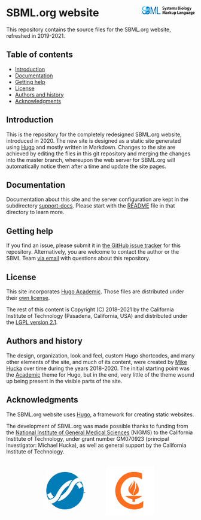 SBML.org website<img width="28%" align="right" src=".graphics/sbml-logo.svg">
================

This repository contains the source files for the SBML.org website, refreshed in 2019-2021.


Table of contents
-----------------

* [Introduction](#introduction)
* [Documentation](#documentation)
* [Getting help](#getting-help)
* [License](#license)
* [Authors and history](#authors-and-history)
* [Acknowledgments](#acknowledgments)



Introduction
------------

This is the repository for the completely redesigned SBML.org website, introduced in 2020.  The new site is designed as a static site generated using [Hugo](https://gohugo.io) and mostly written in Markdown.  Changes to the site are achieved by editing the files in this git repository and merging the changes into the master branch, whereupon the web server for SBML.org will automatically notice them after a time and update the site pages.


Documentation
-------------

Documentation about this site and the server configuration are kept in the subdirectory [support-docs](support-docs).  Please start with the [README](support-docs/README.md) file in that directory to learn more.


Getting help
------------

If you find an issue, please submit it in [the GitHub issue tracker](https://github.com/sbmlteam/sbml-org-website/issues) for this repository.  Alternatively, you are welcome to contact the author or the SBML Team [via email](mailto:sbml-team@googlegroups.com) with questions about this repository.


License
-------

This site incorporates [Hugo Academic](https://github.com/gcushen/hugo-academic). Those files are distributed under their [own license](site/themes/academic/LICENSE.md).

The rest of this content is Copyright (C) 2018&ndash;2021 by the California Institute of Technology (Pasadena, California, USA) and distributed under the [LGPL version&nbsp;2.1](LICENSE.txt).


Authors and history
-------------------

The design, organization, look and feel, custom Hugo shortcodes, and many other elements of the site, and much of its content, were created by [Mike Hucka](https://github.com/mhucka) over time during the years 2018&ndash;2020.  The initial starting point was the [Academic](https://github.com/gcushen/hugo-academic) theme for Hugo, but in the end, very little of the theme wound up being present in the visible parts of the site.


Acknowledgments
---------------

The SBML.org website uses [Hugo](https://gohugo.io), a framework for creating static websites. 

The development of SBML.org was made possible thanks to funding from the [National Institute of General Medical Sciences](https://nigms.nih.gov) (NIGMS) to the California Institute of Technology, under grant number GM070923 (principal investigator: Michael Hucka), as well as general support by the California Institute of Technology.

<br>
<div align="center">
  <a href="https://www.nigms.nih.gov">
    <img valign="middle"  height="100" src=".graphics/US-NIH-NIGMS-Logo.svg">
  </a>
  &nbsp;&nbsp;&nbsp;&nbsp;&nbsp;&nbsp;
  &nbsp;&nbsp;&nbsp;&nbsp;&nbsp;&nbsp;
  <a href="https://www.caltech.edu">
    <img valign="middle" height="130" src=".graphics/caltech-round.png">
  </a>
</div>


